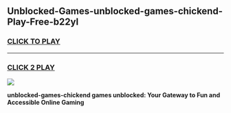 
## Unblocked-Games-unblocked-games-chickend-Play-Free-b22yl
<h3>
<a href="https://premium76.site?title=unblocked-games-chickend&ref=09A">CLICK TO PLAY</a></h3>
<hr>

<h3>
<a href="https://premium76.site?title=unblocked-games-chickend&ref=09A">CLICK 2 PLAY</a>
  
</h3>

<a href="https://premium76.site?title=unblocked-games-chickend&ref=09A"><img src="https://clearcache.store/games.png"></a>


**unblocked-games-chickend games unblocked: Your Gateway to Fun and Accessible Online Gaming**
